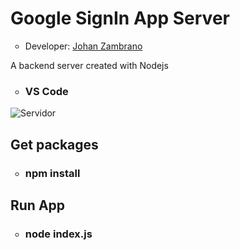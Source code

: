 <h1>Google SignIn App Server</h1>
<ul>
  <li type="circle">Developer: <a href="https://www.linkedin.com/in/johan-zambrano-b537501bb/">Johan Zambrano</a></li>
</ul>

A backend server created with Nodejs

<ul>
  <li type="circle"><h3>VS Code</h3></li>
</ul>

![Servidor](https://user-images.githubusercontent.com/25967495/142289677-1dae1627-a4cd-4b67-9d7a-eb2cb40f0b69.JPG)

<h2>Get packages</h2>
<ul>
  <li type="circle"><h3>npm install</h3></li>
</ul>

<h2>Run App</h2>
<ul>
  <li type="circle"><h3>node index.js</h3></li>
</ul>
